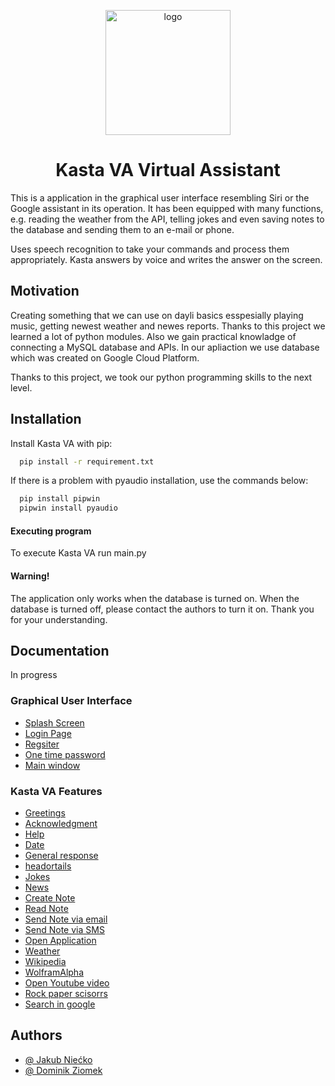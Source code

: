 <p align="center">
  <img src="https://user-images.githubusercontent.com/72970978/166124613-df2ae0d7-1f7c-4d03-bbcb-97fc9ead719d.png" alt="logo" width="200"/>
</p>
<div align="center">
    <p><h1>Kasta VA Virtual Assistant</h1></p>
</div>
This is a application in the graphical user interface resembling Siri or the Google assistant in its operation. It has been equipped with many functions, e.g. reading the weather from the API, telling jokes and even saving notes to the database and sending them to an e-mail or phone.

Uses speech recognition to take your commands and process them appropriately. Kasta answers by voice and writes the answer on the screen.

## Motivation

Creating something that we can use on dayli basics esspesially playing music, getting newest weather and newes reports.
Thanks to this project we learned a lot of python modules. Also we gain practical knowladge
of connecting a MySQL database and APIs.
In our apliaction we use database which was created on Google Cloud Platform.

Thanks to this project, we took our python programming skills to the next level.
## Installation

Install Kasta VA with pip:

```bash
  pip install -r requirement.txt

```

If there is a problem with pyaudio installation, use the commands below:

```bash
  pip install pipwin
  pipwin install pyaudio

```
#### Executing program
To execute Kasta VA run main.py

#### Warning! 
The application only works when the database is turned on. When the database is turned off, please contact the authors to turn it on. Thank you for your understanding.
## Documentation

In progress

### Graphical User Interface
* [Splash Screen](#splashScreen)
* [Login Page](#loginPage)
* [Regsiter](#register)
* [One time password](#otp)
* [Main window](#main)

### Kasta VA Features

* [Greetings](#greetings)
* [Acknowledgment](#acknowledgment)
* [Help](#help)
* [Date](#date)
* [General response](#generalresponse)
* [headortails](#headsortails)
* [Jokes](#jokes)
* [News](#news)
* [Create Note](#createnote)
* [Read Note](#readnote)
* [Send Note via email](#sendNoteViaEmail)
* [Send Note via SMS](#sendNoteViaSms)
* [Open Application](#openApp)
* [Weather](#weather)
* [Wikipedia](#wikipedia)
* [WolframAlpha](#wolfram)
* [Open Youtube video](#youtube)
* [Rock paper scisorrs](#rockpapperscissors)
* [Search in google](#googleSearch)

## Authors

- [@ Jakub Niećko](https://github.com/nieckojakub)
- [@ Dominik Ziomek](https://github.com/Dziomek)


